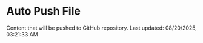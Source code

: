 # Auto Push File

Content that will be pushed to GitHub repository.
Last updated: 08/20/2025, 03:21:33 AM